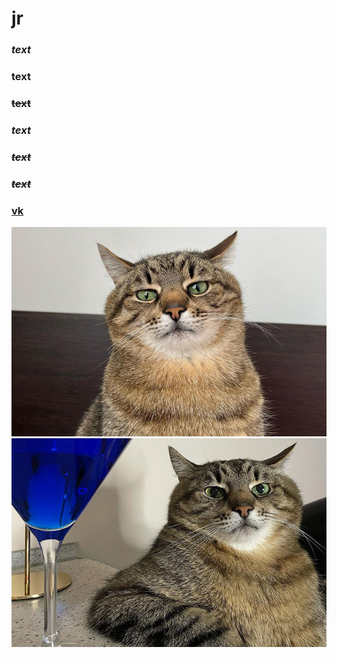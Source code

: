 # jr
### *text*
### **text**
### ~~text~~
### ***text***
### ~~*text*~~
### ~~***text***~~
### [vk](https://vk.com)
![Alt-текст](https://github.com/jrdaan/jr/blob/main/20220328-kot-post.jpg "1")
![Alt-текст](https://github.com/jrdaan/jr/blob/main/kot2.jpeg "2")
